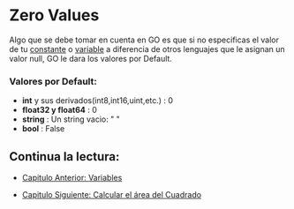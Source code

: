 # Zero Values
Algo que se debe tomar en cuenta en GO es que si no especificas el valor de tu [constante](./../02_Constantes) o [variable](./03_Variables) a diferencia de otros lenguajes que le asignan un valor null, GO le dara los valores por Default.

### Valores por Default:
- **int** y sus derivados(int8,int16,uint,etc.) : 0
- **float32 y float64** : 0
- **string** : Un string vacio: " "
- **bool** : False



## Continua la lectura:
- [Capitulo Anterior: Variables](./../03_Variables)                                                                 

- [Capitulo Siguiente: Calcular el área del Cuadrado](./../05_Area-Cuadrado)
